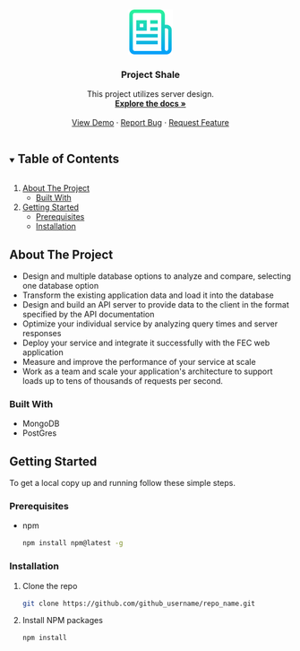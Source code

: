 <!--
*** Thanks for checking out the Best-README-Template. If you have a suggestion
*** that would make this better, please fork the repo and create a pull request
*** or simply open an issue with the tag "enhancement".
*** Thanks again! Now go create something AMAZING! :D
***
***
***
*** To avoid retyping too much info. Do a search and replace for the following:
*** github_username, repo_name, twitter_handle, email, project_title, project_description
-->



<!-- PROJECT SHIELDS -->
<!--
*** I'm using markdown "reference style" links for readability.
*** Reference links are enclosed in brackets [ ] instead of parentheses ( ).
*** See the bottom of this document for the declaration of the reference variables
*** for contributors-url, forks-url, etc. This is an optional, concise syntax you may use.
*** https://www.markdownguide.org/basic-syntax/#reference-style-links
-->



<!-- PROJECT LOGO -->
<br />
<p align="center">
  <a href="https://github.com/melikaxo/hr-rfe4-shale">
    <img src="images/logo.png" alt="Logo" width="80" height="80">
  </a>

  <h3 align="center">Project Shale</h3>

  <p align="center">
    This project utilizes server design.
    <br />
    <a href="https://github.com/melikaxo/hr-rfe4-shale"><strong>Explore the docs »</strong></a>
    <br />
    <br />
    <a href="https://github.com/melikaxo/hr-rfe4-shale">View Demo</a>
    ·
    <a href="https://github.com/melikaxo/hr-rfe4-shale/issues">Report Bug</a>
    ·
    <a href="https://github.com/melikaxo/hr-rfe4-shale/issues">Request Feature</a>
  </p>
</p>



<!-- TABLE OF CONTENTS -->
<details open="open">
  <summary><h2 style="display: inline-block">Table of Contents</h2></summary>
  <ol>
    <li>
      <a href="#about-the-project">About The Project</a>
      <ul>
        <li><a href="#built-with">Built With</a></li>
      </ul>
    </li>
    <li>
      <a href="#getting-started">Getting Started</a>
      <ul>
        <li><a href="#prerequisites">Prerequisites</a></li>
        <li><a href="#installation">Installation</a></li>
      </ul>
  </ol>
</details>



<!-- ABOUT THE PROJECT -->
## About The Project

* Design and multiple database options to analyze and compare, selecting one database option
* Transform the existing application data and load it into the database
* Design and build an API server to provide data to the client in the format specified by the API documentation
* Optimize your individual service by analyzing query times and server responses
* Deploy your service and integrate it successfully with the FEC web application
* Measure and improve the performance of your service at scale
* Work as a team and scale your application's architecture to support loads up to tens of thousands of requests per second.


### Built With

* MongoDB
* PostGres



<!-- GETTING STARTED -->
## Getting Started

To get a local copy up and running follow these simple steps.

### Prerequisites

* npm
  ```sh
  npm install npm@latest -g
  ```

### Installation

1. Clone the repo
   ```sh
   git clone https://github.com/github_username/repo_name.git
   ```
2. Install NPM packages
   ```sh
   npm install
   ```
